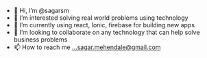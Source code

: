 - 👋 Hi, I’m @sagarsm
- 👀 I’m interested solving real world problems using technology
- 🌱 I’m currently using react, Ionic, firebase for building new apps
- 💞️ I’m looking to collaborate on any technology that can help solve business problems 
- 📫 How to reach me ...sagar.mehendale@gmail.com

<!---
sagarsm/sagarsm is a ✨ special ✨ repository because its `README.md` (this file) appears on your GitHub profile.
You can click the Preview link to take a look at your changes.
--->
